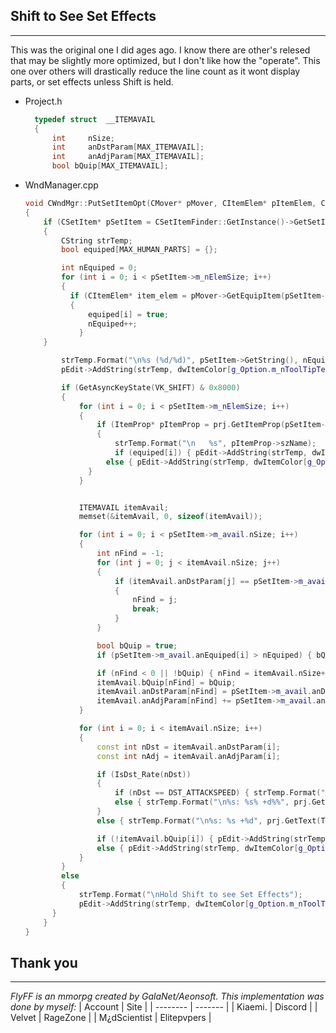   
## Shift to See Set Effects
---
This was the original one I did ages ago. I know there are other's relesed that may be slightly more optimized, but I don't like how the "operate". This one over others will drastically reduce the line count as it wont display parts, or set effects unless Shift is held.

- Project.h
  ```cpp
    typedef struct	__ITEMAVAIL
    {
    	int		nSize;
    	int		anDstParam[MAX_ITEMAVAIL];
    	int		anAdjParam[MAX_ITEMAVAIL];
    	bool bQuip[MAX_ITEMAVAIL]; 
  ```
- WndManager.cpp
  ```cpp
  void CWndMgr::PutSetItemOpt(CMover* pMover, CItemElem* pItemElem, CEditString* pEdit)
  {
	  if (CSetItem* pSetItem = CSetItemFinder::GetInstance()->GetSetItemByItemId(pItemElem->m_dwItemId))
	  {
		  CString strTemp;
		  bool equiped[MAX_HUMAN_PARTS] = {};

		  int nEquiped = 0;
		  for (int i = 0; i < pSetItem->m_nElemSize; i++)
		  {
  			if (CItemElem* item_elem = pMover->GetEquipItem(pSetItem->m_anParts[i]); item_elem && item_elem->m_dwItemId == pSetItem->m_adwItemId[i] && !item_elem->IsFlag(CItemElem::expired))
	  		{
		  		equiped[i] = true;
			  	nEquiped++;
			  }
      }

		  strTemp.Format("\n%s (%d/%d)", pSetItem->GetString(), nEquiped, pSetItem->m_nElemSize);
		  pEdit->AddString(strTemp, dwItemColor[g_Option.m_nToolTipText].dwSetName);

		  if (GetAsyncKeyState(VK_SHIFT) & 0x8000)
		  {
			  for (int i = 0; i < pSetItem->m_nElemSize; i++)
			  {
				  if (ItemProp* pItemProp = prj.GetItemProp(pSetItem->m_adwItemId[i]))
				  {
					  strTemp.Format("\n   %s", pItemProp->szName);
					  if (equiped[i]) { pEdit->AddString(strTemp, dwItemColor[g_Option.m_nToolTipText].dwSetItem1); }
				  	else { pEdit->AddString(strTemp, dwItemColor[g_Option.m_nToolTipText].dwSetItem0); }
			  	}
			  }


			  ITEMAVAIL itemAvail;
			  memset(&itemAvail, 0, sizeof(itemAvail));

			  for (int i = 0; i < pSetItem->m_avail.nSize; i++)
			  {
				  int nFind = -1;
				  for (int j = 0; j < itemAvail.nSize; j++)
				  {
					  if (itemAvail.anDstParam[j] == pSetItem->m_avail.anDstParam[i])
					  {
						  nFind = j;
						  break;
					  }
				  }

				  bool bQuip = true;
				  if (pSetItem->m_avail.anEquiped[i] > nEquiped) { bQuip = false; }

				  if (nFind < 0 || !bQuip) { nFind = itemAvail.nSize++; }
				  itemAvail.bQuip[nFind] = bQuip;
				  itemAvail.anDstParam[nFind] = pSetItem->m_avail.anDstParam[i];
				  itemAvail.anAdjParam[nFind] += pSetItem->m_avail.anAdjParam[i];
			  }

			  for (int i = 0; i < itemAvail.nSize; i++)
			  {
				  const int nDst = itemAvail.anDstParam[i];
				  const int nAdj = itemAvail.anAdjParam[i];

				  if (IsDst_Rate(nDst))
				  {
					  if (nDst == DST_ATTACKSPEED) { strTemp.Format("\n%s: %s% +d%%", prj.GetText(TID_TOOLTIP_SET), FindDstString(nDst), nAdj / 2 / 10); }
					  else { strTemp.Format("\n%s: %s% +d%%", prj.GetText(TID_TOOLTIP_SET), FindDstString(nDst), nAdj); }
				  }
				  else { strTemp.Format("\n%s: %s +%d", prj.GetText(TID_TOOLTIP_SET), FindDstString(nDst), nAdj); }

				  if (!itemAvail.bQuip[i]) { pEdit->AddString(strTemp, 0xEF878887); }
				  else { pEdit->AddString(strTemp, dwItemColor[g_Option.m_nToolTipText].dwSetEffect); }
			  }
		  }
		  else
		  {
			  strTemp.Format("\nHold Shift to see Set Effects");
			  pEdit->AddString(strTemp, dwItemColor[g_Option.m_nToolTipText].dwSetEffect);
	  	}
	  }
  }
  ```  

## Thank you
---

  _FlyFF is an mmorpg created by GalaNet/Aeonsoft. This implementation was done by myself:_
| Account  | Site |
| -------- | ------- |
| Kiaemi. | Discord |
| Velvet | RageZone |
| M¿dScientist | Elitepvpers |

